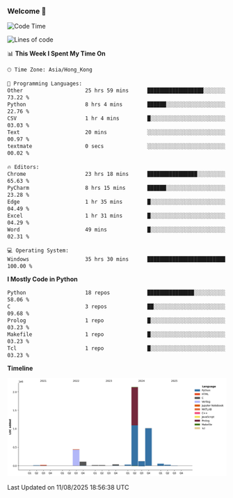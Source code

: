 ### Welcome 👋

<!--START_SECTION:waka-->
![Code Time](http://img.shields.io/badge/Code%20Time-2%2C440%20hrs%201%20min-blue)

![Lines of code](https://img.shields.io/badge/From%20Hello%20World%20I%27ve%20Written-4.0%20million%20lines%20of%20code-blue)

📊 **This Week I Spent My Time On** 

```text
🕑︎ Time Zone: Asia/Hong_Kong

💬 Programming Languages: 
Other                    25 hrs 59 mins      ██████████████████░░░░░░░   73.22 % 
Python                   8 hrs 4 mins        ██████░░░░░░░░░░░░░░░░░░░   22.76 % 
CSV                      1 hr 4 mins         █░░░░░░░░░░░░░░░░░░░░░░░░   03.03 % 
Text                     20 mins             ░░░░░░░░░░░░░░░░░░░░░░░░░   00.97 % 
textmate                 0 secs              ░░░░░░░░░░░░░░░░░░░░░░░░░   00.02 % 

🔥 Editors: 
Chrome                   23 hrs 18 mins      ████████████████░░░░░░░░░   65.63 % 
PyCharm                  8 hrs 15 mins       ██████░░░░░░░░░░░░░░░░░░░   23.28 % 
Edge                     1 hr 35 mins        █░░░░░░░░░░░░░░░░░░░░░░░░   04.49 % 
Excel                    1 hr 31 mins        █░░░░░░░░░░░░░░░░░░░░░░░░   04.29 % 
Word                     49 mins             █░░░░░░░░░░░░░░░░░░░░░░░░   02.31 % 

💻 Operating System: 
Windows                  35 hrs 30 mins      █████████████████████████   100.00 % 
```

**I Mostly Code in Python** 

```text
Python                   18 repos            ███████████████░░░░░░░░░░   58.06 % 
C                        3 repos             ██░░░░░░░░░░░░░░░░░░░░░░░   09.68 % 
Prolog                   1 repo              █░░░░░░░░░░░░░░░░░░░░░░░░   03.23 % 
Makefile                 1 repo              █░░░░░░░░░░░░░░░░░░░░░░░░   03.23 % 
Tcl                      1 repo              █░░░░░░░░░░░░░░░░░░░░░░░░   03.23 % 
```



**Timeline**

![Lines of Code chart](https://raw.githubusercontent.com/xhj2501/xhj2501/main/assets/bar_graph.png)


 Last Updated on 11/08/2025 18:56:38 UTC
<!--END_SECTION:waka-->

